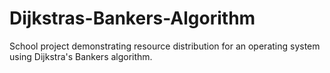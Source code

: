 # Dijkstras-Bankers-Algorithm

School project demonstrating resource distribution for an operating system using Dijkstra's Bankers algorithm.
